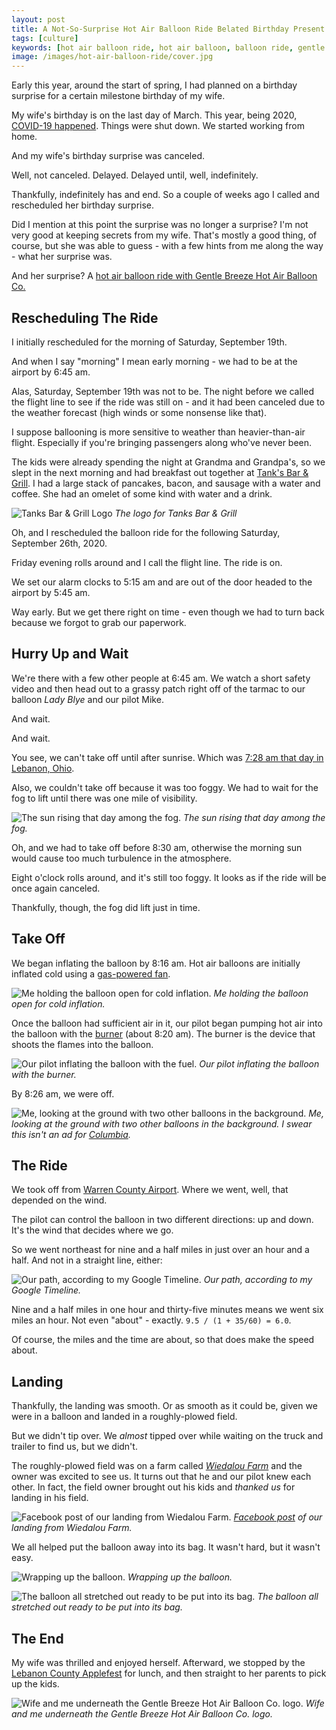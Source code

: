 ```yaml
---
layout: post
title: A Not-So-Surprise Hot Air Balloon Ride Belated Birthday Present
tags: [culture]
keywords: [hot air balloon ride, hot air balloon, balloon ride, gentle breeze hot air balloon co, gentle breeze hot air balloon, gentle breeze, birthday, birthday present, birthday gift]
image: /images/hot-air-balloon-ride/cover.jpg
---
```


Early this year, around the start of spring, I had planned on a birthday surprise for a certain milestone birthday of my wife.

My wife's birthday is on the last day of March. This year, being 2020, [COVID-19 happened](https://www.joehxblog.com/how-im-preparing-for-the-looming-recession-and-the-coronavirus-pandemic/). Things were shut down. We started working from home.

And my wife's birthday surprise was canceled.

Well, not canceled. Delayed. Delayed until, well, indefinitely.

Thankfully, indefinitely has and end. So a couple of weeks ago I called and rescheduled her birthday surprise.

Did I mention at this point the surprise was no longer a surprise? I'm not very good at keeping secrets from my wife. That's mostly a good thing, of course, but she was able to guess - with a few hints from me along the way - what her surprise was.

And her surprise? A [hot air balloon ride with Gentle Breeze Hot Air Balloon Co.](https://www.hotairballoonrides.com/)

## Rescheduling The Ride

I initially rescheduled for the morning of Saturday, September 19th.

And when I say "morning" I mean early morning - we had to be at the airport by 6:45 am.

Alas, Saturday, September 19th was not to be. The night before we called the flight line to see if the ride was still on - and it had been canceled due to the weather forecast (high winds or some nonsense like that).

I suppose ballooning is more sensitive to weather than heavier-than-air flight. Especially if you're bringing passengers along who've never been.

The kids were already spending the night at Grandma and Grandpa's, so we slept in the next morning and had breakfast out together at [Tank's Bar & Grill](https://www.tanksbarandgrill.com/). I had a large stack of pancakes, bacon, and sausage with a water and coffee. She had an omelet of some kind with water and a drink.

![Tanks Bar & Grill Logo](/images/hot-air-balloon-ride/tanks-bar-grill-logo.png)
*The logo for Tanks Bar & Grill*

Oh, and I rescheduled the balloon ride for the following Saturday, September 26th, 2020.

Friday evening rolls around and I call the flight line. The ride is on.

We set our alarm clocks to 5:15 am and are out of the door headed to the airport by 5:45 am.

Way early. But we get there right on time - even though we had to turn back because we forgot to grab our paperwork.

## Hurry Up and Wait

We're there with a few other people at 6:45 am. We watch a short safety video and then head out to a grassy patch right off of the tarmac to our balloon *Lady Blye* and our pilot Mike.

And wait.

And wait.

You see, we can't take off until after sunrise. Which was [7:28 am that day in Lebanon, Ohio](https://www.timeanddate.com/sun/@4516429?month=9&year=2020).

Also, we couldn't take off because it was too foggy. We had to wait for the fog to lift until there was one mile of visibility.

![The sun rising that day among the fog.](/images/hot-air-balloon-ride/foggy-sunrise.jpg)
*The sun rising that day among the fog.*

Oh, and we had to take off before 8:30 am, otherwise the morning sun would cause too much turbulence in the atmosphere.

Eight o'clock rolls around, and it's still too foggy. It looks as if the ride will be once again canceled.

Thankfully, though, the fog did lift just in time.

## Take Off

We began inflating the balloon by 8:16 am. Hot air balloons are initially inflated cold using a [gas-powered fan](https://www.ebay.com/sch/i.html?_nkw=gas+powered+fan&mkcid=1&mkrid=711-53200-19255-0&siteid=0&campid=5337996799&customid=&toolid=10001&mkevt=1).

![Me holding the balloon open for cold inflation.](/images/hot-air-balloon-ride/cold-inflation.jpg)
*Me holding the balloon open for cold inflation.*

Once the balloon had sufficient air in it, our pilot began pumping hot air into the balloon with the [burner](https://www.ebay.com/sch/i.html?_nkw=hot+air+balloon+burner&mkcid=1&mkrid=711-53200-19255-0&siteid=0&campid=5337996799&customid=&toolid=10001&mkevt=1) (about 8:20 am). The burner is the device that shoots the flames into the balloon.

![Our pilot inflating the balloon with the fuel.](/images/hot-air-balloon-ride/hot-inflation.jpg)
*Our pilot inflating the balloon with the burner.*

By 8:26 am, we were off.

![Me, looking at the ground with two other balloons in the background.](/images/hot-air-balloon-ride/watching-with-balloons-behind.jpg)
*Me, looking at the ground with two other balloons in the background. I swear this isn't an ad for [Columbia](https://www.amazon.com/stores/Columbia/page/E21F2281-2F97-4BDA-B5DC-8F83EA77C1F0?tag=hendrixjoseph-20).*

## The Ride

We took off from [Warren County Airport](https://wcairport.com/). Where we went, well, that depended on the wind.

The pilot can control the balloon in two different directions: up and down. It's the wind that decides where we go.

So we went northeast for nine and a half miles in just over an hour and a half. And not in a straight line, either:

![Our path, according to my Google Timeline.](/images/hot-air-balloon-ride/path.png)
*Our path, according to my Google Timeline.*

Nine and a half miles in one hour and thirty-five minutes means we went six miles an hour. Not even "about" - exactly. `9.5 / (1 + 35/60) = 6.0`.

Of course, the miles and the time are about, so that does make the speed about.

## Landing

Thankfully, the landing was smooth. Or as smooth as it could be, given we were in a balloon and landed in a roughly-plowed field.

But we didn't tip over. We *almost* tipped over while waiting on the truck and trailer to find us, but we didn't.

The roughly-plowed field was on a farm called *[Wiedalou Farm](https://www.facebook.com/Wiedalou-Farm-123002095764722/)* and the owner was excited to see us. It turns out that he and our pilot knew each other. In fact, the field owner brought out his kids and *thanked us* for landing in his field.

![Facebook post of our landing from Wiedalou Farm.](/images/hot-air-balloon-ride/wiedalou-farm-facebook-post.png)
*[Facebook post](https://www.facebook.com/permalink.php?story_fbid=402657834465812&id=123002095764722) of our landing from Wiedalou Farm.*

We all helped put the balloon away into its bag. It wasn't hard, but it wasn't easy.

![Wrapping up the balloon.](/images/hot-air-balloon-ride/wrapping-up.jpg)
*Wrapping up the balloon.*

![The balloon all stretched out ready to be put into its bag.](/images/hot-air-balloon-ride/all-stretched-out.jpg)
*The balloon all stretched out ready to be put into its bag.*

## The End

My wife was thrilled and enjoyed herself. Afterward, we stopped by the [Lebanon County Applefest](https://www.facebook.com/countryapplefest/) for lunch, and then straight to her parents to pick up the kids.

![Wife and me underneath the Gentle Breeze Hot Air Balloon Co. logo.](/images/hot-air-balloon-ride/wife-and-me.jpg)
*Wife and me underneath the Gentle Breeze Hot Air Balloon Co. logo.*
